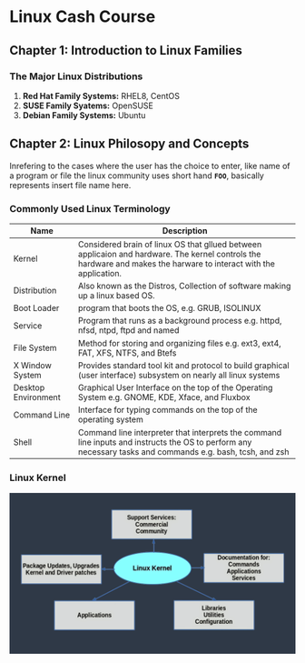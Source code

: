 # Linux Cash Course

## Chapter 1: Introduction to Linux Families
### The Major Linux Distributions
1. **Red Hat Family Systems:** RHEL8, CentOS 
2. **SUSE Family Syatems:** OpenSUSE
3. **Debian Family Systems:** Ubuntu

## Chapter 2: Linux Philosopy and Concepts

Inrefering to the cases where the user has the choice to enter, like name of a program or file the linux community uses short hand **`FOO`**, basically represents insert file name here.

### Commonly Used Linux Terminology
| Name | Description |
| ---- | ----------- |
| Kernel | Considered brain of linux OS that gllued between applicaion and hardware. The kernel controls the hardware and makes the harware to interact with the application. |
| Distribution | Also known as the Distros, Collection of software  making up a linux based OS. |
| Boot Loader | program that boots the OS, e.g. GRUB, ISOLINUX |
| Service | Program that runs as a background process e.g. httpd, nfsd, ntpd, ftpd and named |
| File System | Method for storing and  organizing files e.g. ext3, ext4, FAT, XFS, NTFS, and Btefs | 
| X Window System | Provides standard tool kit and protocol to build graphical (user interface) subsystem on nearly all linux systems |
| Desktop Environment | Graphical User Interface on the top of the Operating System e.g. GNOME, KDE, Xface, and Fluxbox |
| Command Line | Interface for typing commands on the top of the operating system |
| Shell | Command line interpreter that interprets the command line inputs and instructs the OS to perform any necessary  tasks and commands e.g. bash, tcsh, and zsh |

### Linux Kernel
![Linux Kernel](screenshot.png)